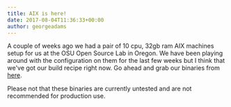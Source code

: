 ```yaml
---
title: AIX is here!
date: 2017-08-04T11:36:33+00:00
author: georgeadams
---
```


A couple of weeks ago we had a pair of 10 cpu, 32gb ram AIX machines setup for us at the OSU Open Source Lab in Oregon. We have been playing around with the configuration on them for the last few weeks but I think that we've got our build recipe right now.<!-- excerpt-end --> Go ahead and grab our binaries from [here](https://adoptopenjdk.net/releases.html#ppc64_aix).

Please not that these binaries are currently untested and are not recommended for production use.
